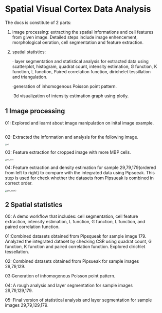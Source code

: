 # Spatial Visual Cortex Data Analysis

The docs is constitute of 2 parts:

1. image processing: extracting the spatial informations and cell features from given image. Detailed steps include image enhencement, morphological oeration, cell segmentation and feature extraction.

2. spatial statistics:

   · layer segmentation and  statistical analysis for extracted data using scatterplot, histogram, quadrat count, intensity estimation, G function, K function, L function, Paired correlation function, dirichelet tessillation and triangulation.

   ·generation of inhomogenous Poisson point pattern.

   ·3d visualization of intensity estimation graph using plotly.

   

## 1 Image processing
01: Explored and learnt about image manipulation on inital image example.

<img src="/Users/hainanxu/Documents/spatial_visual_cortex/data/im1.jpg" alt="im1" style="zoom:6%;" />



02: Extracted the information and analysis for the following image.

<img src="/Users/hainanxu/Documents/spatial_visual_cortex/data/im3.jpg" alt="im3" style="zoom:33%;" />

03: Feature extraction for cropped image with more MBP cells.

<img src="/Users/hainanxu/Downloads/plot_zoom.png" alt="plot_zoom" style="zoom:33%;" />

04: Feature extraction and density estimation for sample 29,79,179(ordered from left to right) to compare with the integrated data using Pipsqeak.  This step is used for check whether the datasets from Pipsueak is combined in correct order.

<img src="/Users/hainanxu/Downloads/plot_zoom2.png" alt="plot_zoom2" style="zoom: 40%;" />

## 2 Spatial statistics

00: A demo workflow that includes: cell segmentation, cell feature extraction, intensity estimation, L function, G function, L function, and paired correlation function.

01:Combined datasets obtained from Pipsqueak for sample image 179. Analyzed the integrated dataset by checking CSR using quadrat count, G function, K function and paired correlation function. Explored dirichlet tessellation.

02: Combined datasets obtained from Pipsueak for sample images 29,79,129.

03:Generation of inhomogenous Poisson point pattern.

04: A rough analysis and layer segmentation for sample images 29,79,129,179.

05: Final version of statistical analysis and layer segmentation for sample images 29,79,129,179.



